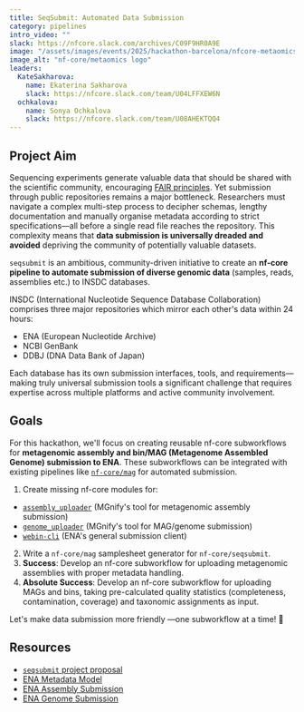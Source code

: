 ```yaml
---
title: SeqSubmit: Automated Data Submission
category: pipelines
intro_video: ""
slack: https://nfcore.slack.com/archives/C09F9HR0A9E
image: "/assets/images/events/2025/hackathon-barcelona/nfcore-metaomics_logo.png"
image_alt: "nf-core/metaomics logo"
leaders:
  KateSakharova:
    name: Ekaterina Sakharova
    slack: https://nfcore.slack.com/team/U04LFFXEW6N
  ochkalova:
    name: Sonya Ochkalova
    slack: https://nfcore.slack.com/team/U08AHEKTQQ4
---
```


## Project Aim

Sequencing experiments generate valuable data that should be shared with the scientific community, encouraging [FAIR principles](https://www.go-fair.org/fair-principles/). Yet submission through public repositories remains a major bottleneck. Researchers must navigate a complex multi-step process to decipher schemas, lengthy documentation and manually organise metadata according to strict specifications—all before a single read file reaches the repository.
This complexity means that **data submission is universally dreaded and avoided** depriving the community of potentially valuable datasets.

`seqsubmit` is an ambitious, community-driven initiative to create an **nf-core pipeline to automate submission of diverse genomic data** (samples, reads, assemblies etc.) to INSDC databases.

INSDC (International Nucleotide Sequence Database Collaboration) comprises three major repositories which mirror each other's data within 24 hours:

- ENA (European Nucleotide Archive)
- NCBI GenBank
- DDBJ (DNA Data Bank of Japan)

Each database has its own submission interfaces, tools, and requirements—making truly universal submission tools a significant challenge that requires expertise across multiple platforms and active community involvement.

## Goals

For this hackathon, we'll focus on creating reusable nf-core subworkflows for **metagenomic assembly and bin/MAG (Metagenome Assembled Genome) submission to ENA**. These subworkflows can be integrated with existing pipelines like [`nf-core/mag`](https://nf-co.re/mag) for automated submission.

1. Create missing nf-core modules for:

- [`assembly_uploader`](https://github.com/EBI-Metagenomics/assembly_uploader) (MGnify's tool for metagenomic assembly submission)
- [`genome_uploader`](https://github.com/EBI-Metagenomics/genome_uploader) (MGnify's tool for MAG/genome submission)
- [`webin-cli`](https://ena-docs.readthedocs.io/en/latest/submit/general-guide/webin-cli.html) (ENA's general submission client)

2. Write a `nf-core/mag` samplesheet generator for `nf-core/seqsubmit`.
3. **Success**: Develop an nf-core subworkflow for uploading metagenomic assemblies with proper metadata handling.
4. **Absolute Success**: Develop an nf-core subworkflow for uploading MAGs and bins, taking pre-calculated quality statistics (completeness, contamination, coverage) and taxonomic assignments as input.

Let's make data submission more friendly —one subworkflow at a time! 🚀

## Resources

- [`seqsubmit` project proposal](https://github.com/nf-core/proposals/issues/79)
- [ENA Metadata Model](https://ena-docs.readthedocs.io/en/latest/submit/general-guide/metadata.html)
- [ENA Assembly Submission](https://ena-docs.readthedocs.io/en/latest/submit/assembly.html)
- [ENA Genome Submission](https://ena-docs.readthedocs.io/en/latest/submit/genome.html)
